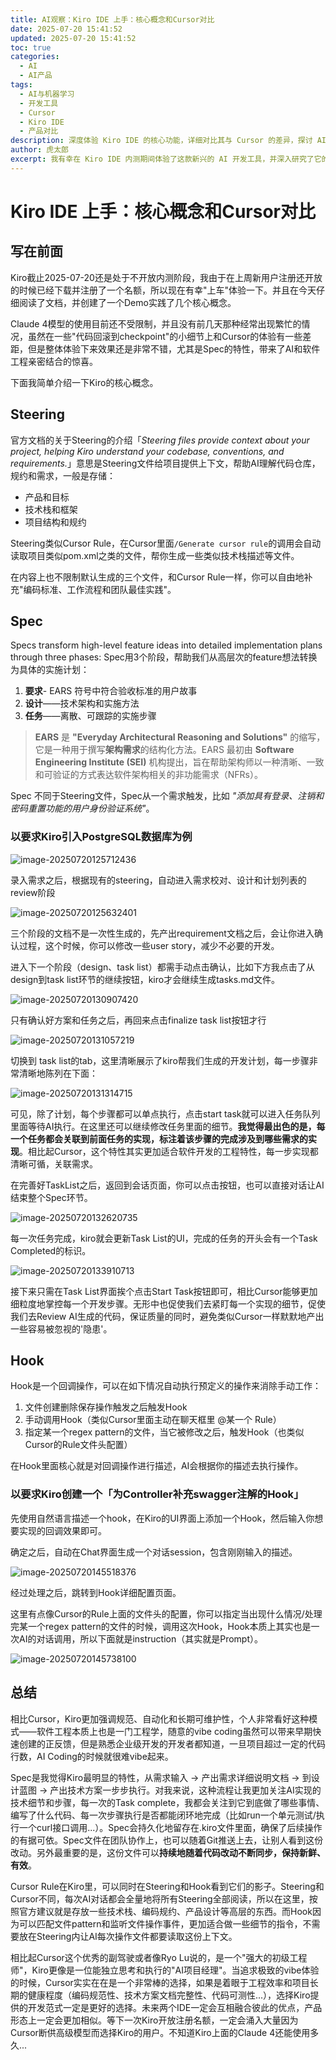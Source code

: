 ```yaml
---
title: AI观察：Kiro IDE 上手：核心概念和Cursor对比
date: 2025-07-20 15:41:52
updated: 2025-07-20 15:41:52
toc: true
categories:
  - AI
  - AI产品
tags:
  - AI与机器学习
  - 开发工具
  - Cursor
  - Kiro IDE
  - 产品对比
description: 深度体验 Kiro IDE 的核心功能，详细对比其与 Cursor 的差异，探讨 AI 驱动开发工具的不同设计理念。
author: 虎太郎
excerpt: 我有幸在 Kiro IDE 内测期间体验了这款新兴的 AI 开发工具，并深入研究了它的三大核心概念：Steering、Spec 和 Hook。相比 Cursor 追求极致的 vibe 体验，Kiro 更像是一位能独立思考和执行的"AI项目经理"，强调规范化、自动化和长期可维护性。特别是 Spec 功能，从需求输入到设计蓝图再到技术方案执行，让开发过程更加工程化和可追溯。如果你正在寻找一个更注重软件工程规范的 AI 开发助手，这篇详细的对比分析一定会给你带来启发。
---
```

# Kiro IDE 上手：核心概念和Cursor对比

## 写在前面

Kiro截止2025-07-20还是处于不开放内测阶段，我由于在上周新用户注册还开放的时候已经下载并注册了一个名额，所以现在有幸"上车"体验一下。并且在今天仔细阅读了文档，并创建了一个Demo实践了几个核心概念。

Claude 4模型的使用目前还不受限制，并且没有前几天那种经常出现繁忙的情况，虽然在一些"代码回滚到checkpoint"的小细节上和Cursor的体验有一些差距，但是整体体验下来效果还是非常不错，尤其是Spec的特性，带来了AI和软件工程亲密结合的惊喜。

下面我简单介绍一下Kiro的核心概念。

## Steering

官方文档的关于Steering的介绍「*Steering files provide context about your project, helping Kiro understand your codebase, conventions, and requirements.*」意思是Steering文件给项目提供上下文，帮助AI理解代码仓库，规约和需求，一般是存储：

- 产品和目标
- 技术栈和框架
- 项目结构和规约

Steering类似Cursor Rule，在Cursor里面`/Generate cursor rule`的调用会自动读取项目类似pom.xml之类的文件，帮你生成一些类似技术栈描述等文件。

在内容上也不限制默认生成的三个文件，和Cursor Rule一样，你可以自由地补充"编码标准、工作流程和团队最佳实践"。

## Spec

Specs transform high-level feature ideas into detailed implementation plans through three phases: Spec用3个阶段，帮助我们从高层次的feature想法转换为具体的实施计划：

1. **要求**- EARS 符号中符合验收标准的用户故事
2. **设计**——技术架构和实施方法
3. **任务**——离散、可跟踪的实施步骤

> **EARS** 是 **"Everyday Architectural Reasoning and Solutions"** 的缩写，它是一种用于撰写**架构需求**的结构化方法。EARS 最初由 **Software Engineering Institute (SEI)** 机构提出，旨在帮助架构师以一种清晰、一致和可验证的方式表达软件架构相关的非功能需求（NFRs）。

Spec 不同于Steering文件，Spec从一个需求触发，比如 *"添加具有登录、注销和密码重置功能的用户身份验证系统"*。

### 以要求Kiro引入PostgreSQL数据库为例

![image-20250720125712436](https://hexo-yelihu.oss-cn-hangzhou.aliyuncs.com/hexo/img/image-20250720125712436.png)

录入需求之后，根据现有的steering，自动进入需求校对、设计和计划列表的review阶段

![image-20250720125632401](https://hexo-yelihu.oss-cn-hangzhou.aliyuncs.com/hexo/img/image-20250720125632401.png)

三个阶段的文档不是一次性生成的，先产出requirement文档之后，会让你进入确认过程，这个时候，你可以修改一些user story，减少不必要的开发。

进入下一个阶段（design、task list）都需手动点击确认，比如下方我点击了从design到task list环节的继续按钮，kiro才会继续生成tasks.md文件。

![image-20250720130907420](https://hexo-yelihu.oss-cn-hangzhou.aliyuncs.com/hexo/img/image-20250720130907420.png)

只有确认好方案和任务之后，再回来点击finalize task list按钮才行

![image-20250720131057219](https://hexo-yelihu.oss-cn-hangzhou.aliyuncs.com/hexo/img/image-20250720131057219.png)

切换到 task list的tab，这里清晰展示了kiro帮我们生成的开发计划，每一步骤非常清晰地陈列在下面：

![image-20250720131314715](https://hexo-yelihu.oss-cn-hangzhou.aliyuncs.com/hexo/img/image-20250720131314715.png)

可见，除了计划，每个步骤都可以单点执行，点击start task就可以进入任务队列里面等待AI执行。在这里还可以继续修改任务里面的细节。**我觉得最出色的是，每一个任务都会关联到前面任务的实现，标注着该步骤的完成涉及到哪些需求的实现**。相比起Cursor，这个特性其实更加适合软件开发的工程特性，每一步实现都清晰可循，关联需求。

在完善好TaskList之后，返回到会话页面，你可以点击按钮，也可以直接对话让AI结束整个Spec环节。

![image-20250720132620735](https://hexo-yelihu.oss-cn-hangzhou.aliyuncs.com/hexo/img/image-20250720132620735.png)

每一次任务完成，kiro就会更新Task List的UI，完成的任务的开头会有一个Task Completed的标识。

![image-20250720133910713](https://hexo-yelihu.oss-cn-hangzhou.aliyuncs.com/hexo/img/image-20250720133910713.png)

接下来只需在Task List界面挨个点击Start Task按钮即可，相比Cursor能够更加细粒度地掌控每一个开发步骤。无形中也促使我们去紧盯每一个实现的细节，促使我们去Review AI生成的代码，保证质量的同时，避免类似Cursor一样默默地产出一些容易被忽视的'隐患'。

## Hook

Hook是一个回调操作，可以在如下情况自动执行预定义的操作来消除手动工作：

1. 文件创建删除保存操作触发之后触发Hook
2. 手动调用Hook（类似Cursor里面主动在聊天框里 @某一个 Rule）
3. 指定某一个regex pattern的文件，当它被修改之后，触发Hook（也类似Cursor的Rule文件头配置）

在Hook里面核心就是对回调操作进行描述，AI会根据你的描述去执行操作。

### 以要求Kiro创建一个「为Controller补充swagger注解的Hook」

先使用自然语言描述一个hook，在Kiro的UI界面上添加一个Hook，然后输入你想要实现的回调效果即可。

确定之后，自动在Chat界面生成一个对话session，包含刚刚输入的描述。

![image-20250720145518376](https://hexo-yelihu.oss-cn-hangzhou.aliyuncs.com/hexo/img/image-20250720145518376.png)

经过处理之后，跳转到Hook详细配置页面。

这里有点像Cursor的Rule上面的文件头的配置，你可以指定当出现什么情况/处理完某一个regex pattern的文件的时候，调用这次Hook，Hook本质上其实也是一次AI的对话调用，所以下面就是instruction（其实就是Prompt）。

![image-20250720145738100](https://hexo-yelihu.oss-cn-hangzhou.aliyuncs.com/hexo/img/image-20250720145738100.png)

## 总结

相比Cursor，Kiro更加强调规范、自动化和长期可维护性，个人非常看好这种模式——软件工程本质上也是一门工程学，随意的vibe coding虽然可以带来早期快速创建的正反馈，但是熟悉企业级开发的开发者都知道，一旦项目超过一定的代码行数，AI Coding的时候就很难vibe起来。

Spec是我觉得Kiro最明显的特性，从需求输入 → 产出需求详细说明文档 → 到设计蓝图 → 产出技术方案一步步执行。对我来说，这种流程让我更加关注AI实现的技术细节和步骤，每一次的Task complete，我都会关注到它到底做了哪些事情、编写了什么代码、每一次步骤执行是否都能闭环地完成（比如run一个单元测试/执行一个curl接口调用...）。Spec会持久化地留存在.kiro文件里面，确保了后续操作的有据可依。Spec文件在团队协作上，也可以随着Git推送上去，让别人看到这份改动。另外最重要的是，这份文件可以**持续地随着代码改动不断同步，保持新鲜、有效**。

Cursor Rule在Kiro里，可以同时在Steering和Hook看到它们的影子。Steering和Cursor不同，每次AI对话都会全量地将所有Steering全部阅读，所以在这里，按照官方建议就是存放一些技术栈、编码规约、产品设计等高层的东西。而Hook因为可以匹配文件pattern和监听文件操作事件，更加适合做一些细节的指令，不需要放在Steering内让AI每次操作文件都要读取这份上下文。

相比起Cursor这个优秀的副驾驶或者像Ryo Lu说的，是一个"强大的初级工程师"，Kiro更像是一位能独立思考和执行的"AI项目经理"。当追求极致的vibe体验的时候，Cursor实实在在是一个非常棒的选择，如果是着眼于工程效率和项目长期的健康程度（编码规范性、技术方案文档完整性、代码可测性...），选择Kiro提供的开发范式一定是更好的选择。未来两个IDE一定会互相融合彼此的优点，产品形态上一定会更加相似。等下一次Kiro开放注册名额，一定会涌入大量因为Cursor断供高级模型而选择Kiro的用户。不知道Kiro上面的Claude 4还能使用多久...
